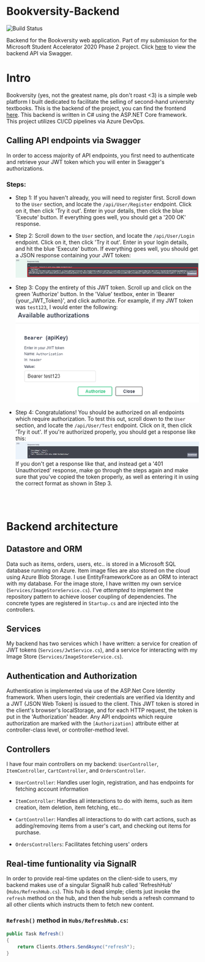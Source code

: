 # Bookversity-Backend
![Build Status](https://dev.azure.com/msa-devops/Bookversity/_apis/build/status/marknzl.Bookversity-Backend?branchName=master)

Backend for the Bookversity web application. Part of my submission for the Microsoft Student Accelerator 2020 Phase 2 project. Click [here](https://bookversity-backend.azurewebsites.net/) to view the backend API via Swagger.

# Intro
Bookversity (yes, not the greatest name, pls don't roast <3) is a simple web platform I built dedicated to facilitate the selling of second-hand university textbooks. This is the backend of the project, you can find the frontend [here](https://github.com/marknzl/bookversity-frontend). This backend is written in C# using the ASP.NET Core framework. This project utilizes CI/CD pipelines via Azure DevOps.

## Calling API endpoints via Swagger
In order to access majority of API endpoints, you first need to authenticate and retrieve your JWT token which you will enter in Swagger's authorizations.

### Steps:
- Step 1:
If you haven't already, you will need to register first. Scroll down to the `User` section, and locate the `/api/User/Register` endpoint. Click on it, then click 'Try it out'. Enter in your details, then click the blue 'Execute' button. If everything goes well, you should get a '200 OK' response.

- Step 2:
Scroll down to the `User` section, and locate the `/api/User/Login` endpoint. Click on it, then click 'Try it out'. Enter in your login details, and hit the blue 'Execute' button. If everything goes well, you should get a JSON response containing your JWT token:
![Step 2 screenshot](screenshots/step_2.PNG)

- Step 3: Copy the entirety of this JWT token. Scroll up and click on the green 'Authorize' button. In the 'Value' textbox, enter in 'Bearer {your_JWT_Token}', and click authorize. For example, if my JWT token was `test123`, I would enter the following:
![Step 3 screenshot](screenshots/step_3.PNG)

- Step 4:
Congratulations! You should be authorized on all endpoints which require authorization. To test this out, scroll down to the `User` section, and locate the `/api/User/Test` endpoint. Click on it, then click 'Try it out'. If you're authorized properly, you should get a response like this:
![Step 4 screenshot](screenshots/step_4.PNG)
If you don't get a response like that, and instead get a '401 Unauthorized' response, make go through the steps again and make sure that you've copied the token properly, as well as entering it in using the correct format as shown in Step 3.

<br>
<br>

# Backend architecture

## Datastore and ORM
Data such as items, orders, users, etc.. is stored in a Microsoft SQL database running on Azure. Item image files are also stored on the cloud using Azure Blob Storage. I use EntityFrameworkCore as an ORM to interact with my database. For the image store, I have written my own service (`Services/ImageStoreService.cs`). I've *attempted* to implement the repository pattern to achieve looser coupling of dependencies. The concrete types are registered in `Startup.cs` and are injected into the controllers.

## Services
My backend has two services which I have written: a service for creation of JWT tokens (`Services/JwtService.cs`), and a service for interacting with my Image Store (`Services/ImageStoreService.cs`).

## Authentication and Authorization
Authentication is implemented via use of the ASP.Net Core Identity framework. When users login, their credentials are verified via Identity and a JWT (JSON Web Token) is issued to the client. This JWT token is stored in the client's browser's localStorage, and for each HTTP request, the token is put in the 'Authorization' header. Any API endpoints which require authorization are marked with the `[Authorization]` attribute either at controller-class level, or controller-method level.

## Controllers
I have four main controllers on my backend: `UserController`, `ItemController`, `CartController`, and `OrdersController`. 

- `UserController`:
Handles user login, registration, and has endpoints for fetching account information

- `ItemController`: 
Handles all interactions to do with items, such as item creation, item deletion, item fetching, etc...

- `CartController`:
Handles all interactions to do with cart actions, such as adding/removing items from a user's cart, and checking out items for purchase.

- `OrdersControllers`:
Facilitates fetching users' orders

## Real-time funtionality via SignalR
In order to provide real-time updates on the client-side to users, my backend makes use of a singular SignalR hub called 'RefreshHub' (`Hubs/RefreshHub.cs`). This hub is dead simple; clients just invoke the `refresh` method on the hub, and then the hub sends a refresh command to all other clients which instructs them to fetch new content.
### `Refresh()` method in `Hubs/RefreshHub.cs`:
```C#
public Task Refresh()
{
    return Clients.Others.SendAsync("refresh");
}
```